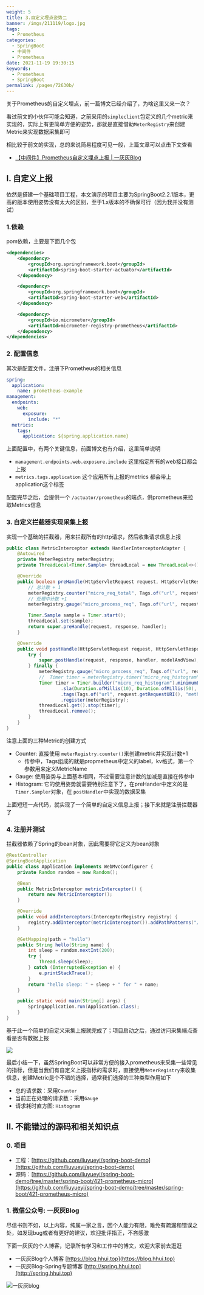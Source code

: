 ```yaml
---
weight: 5
title: 3.自定义埋点姿势二
banner: /imgs/211119/logo.jpg
tags: 
  - Prometheus
categories: 
  - SpringBoot
  - 中间件
  - Prometheus
date: 2021-11-19 19:30:15
keywords: 
  - Prometheus
  - SpringBoot
permalink: /pages/72630b/
---
```


关于Prometheus的自定义埋点，前一篇博文已经介绍了，为啥这里又来一次？

看过前文的小伙伴可能会知道，之前采用的`simpleclient`包定义的几个metric来实现的，实际上有更简单方便的姿势，那就是直接借助`MeterRegistry`来创建Metric来实现数据采集即可

相比较于前文的实现，总的来说简易程度可见一般，上篇文章可以点击下文查看

* [【中间件】Prometheus自定义埋点上报 | 一灰灰Blog](https://spring.hhui.top/spring-blog/2021/11/09/211109-SpringBoot%E4%B9%8BPrometheus%E8%87%AA%E5%AE%9A%E4%B9%89%E5%9F%8B%E7%82%B9%E4%B8%8A%E6%8A%A5/)

<!-- more -->

## I. 自定义上报

依然是搭建一个基础项目工程，本文演示的项目主要为SpringBoot2.2.1版本，更高的版本使用姿势没有太大的区别，至于1.x版本的不确保可行（因为我并没有测试）

### 1.依赖

pom依赖，主要是下面几个包

```xml
<dependencies>
    <dependency>
        <groupId>org.springframework.boot</groupId>
        <artifactId>spring-boot-starter-actuator</artifactId>
    </dependency>

    <dependency>
        <groupId>org.springframework.boot</groupId>
        <artifactId>spring-boot-starter-web</artifactId>
    </dependency>

    <dependency>
        <groupId>io.micrometer</groupId>
        <artifactId>micrometer-registry-prometheus</artifactId>
    </dependency>
</dependencies>
```


### 2. 配置信息

其次是配置文件，注册下Prometheus的相关信息

```yaml
spring:
  application:
    name: prometheus-example
management:
  endpoints:
    web:
      exposure:
        include: "*"
  metrics:
    tags:
      application: ${spring.application.name}
```

上面配置中，有两个关键信息，前面博文也有介绍，这里简单说明

- `management.endpoints.web.exposure.include` 这里指定所有的web接口都会上报
- `metrics.tags.application` 这个应用所有上报的metrics 都会带上application这个标签

配置完毕之后，会提供一个 `/actuator/prometheus`的端点，供prometheus来拉取Metrics信息

### 3. 自定义拦截器实现采集上报

实现一个基础的拦截器，用来拦截所有的http请求，然后收集请求信息上报

```java
public class MetricInterceptor extends HandlerInterceptorAdapter {
    @Autowired
    private MeterRegistry meterRegistry;
    private ThreadLocal<Timer.Sample> threadLocal = new ThreadLocal<>();

    @Override
    public boolean preHandle(HttpServletRequest request, HttpServletResponse response, Object handler) throws Exception {
        // 总计数 + 1
        meterRegistry.counter("micro_req_total", Tags.of("url", request.getRequestURI(), "method", request.getMethod())).increment();
        // 处理中计数 +1
        meterRegistry.gauge("micro_process_req", Tags.of("url", request.getRequestURI(), "method", request.getMethod()), 1);

        Timer.Sample sample = Timer.start();
        threadLocal.set(sample);
        return super.preHandle(request, response, handler);
    }

    @Override
    public void postHandle(HttpServletRequest request, HttpServletResponse response, Object handler, ModelAndView modelAndView) throws Exception {
        try {
            super.postHandle(request, response, handler, modelAndView);
        } finally {
            meterRegistry.gauge("micro_process_req", Tags.of("url", request.getRequestURI(), "method", request.getMethod()), -1);
            //  Timer timer = meterRegistry.timer("micro_req_histogram", Tags.of("url", request.getRequestURI(), "method", request.getMethod(), "code", String.valueOf(response.getStatus())));
            Timer timer = Timer.builder("micro_req_histogram").minimumExpectedValue(Duration.ofMillis(1)).maximumExpectedValue(Duration.ofMinutes(3))
                    .sla(Duration.ofMillis(10), Duration.ofMillis(50), Duration.ofMillis(100), Duration.ofMillis(300), Duration.ofMillis(1000))
                    .tags(Tags.of("url", request.getRequestURI(), "method", request.getMethod(), "code", String.valueOf(response.getStatus())))
                    .register(meterRegistry);
            threadLocal.get().stop(timer);
            threadLocal.remove();
        }
    }
}
```

注意上面的三种Metric的创建方式
- Counter: 直接使用 `meterRegistry.counter()`来创建metric并实现计数+1
  - 传参中，Tags组成的就是propmetheus中定义的label，kv格式，第一个参数用来定义MetricName
- Gauge: 使用姿势与上面基本相同，不过需要注意计数的加减是直接在传参中
- Histogram: 它的使用姿势就需要特别注意下了，在preHander中定义的是 `Timer.Sampler`对象，在 `postHandler`中实现的数据采集

上面短短一点代码，就实现了一个简单的自定义信息上报；接下来就是注册拦截器了

### 4. 注册并测试

拦截器依赖了Spring的bean对象，因此需要将它定义为bean对象

```java
@RestController
@SpringBootApplication
public class Application implements WebMvcConfigurer {
    private Random random = new Random();

    @Bean
    public MetricInterceptor metricInterceptor() {
        return new MetricInterceptor();
    }

    @Override
    public void addInterceptors(InterceptorRegistry registry) {
        registry.addInterceptor(metricInterceptor()).addPathPatterns("/**");
    }

    @GetMapping(path = "hello")
    public String hello(String name) {
        int sleep = random.nextInt(200);
        try {
            Thread.sleep(sleep);
        } catch (InterruptedException e) {
            e.printStackTrace();
        }
        return "hello sleep: " + sleep + " for " + name;
    }

    public static void main(String[] args) {
        SpringApplication.run(Application.class);
    }
}
```

基于此一个简单的自定义采集上报就完成了；项目启动之后，通过访问采集端点查看是否有数据上报

![](/imgs/211119/00.jpg)

最后小结一下，虽然SpringBoot可以非常方便的接入prometheus来采集一些常见的指标，但是当我们有自定义上报指标的需求时，直接使用`MeterRegistry`来收集信息，创建Metric是个不错的选择，通常我们选择的三种类型作用如下

- 总的请求数：采用`Counter`
- 当前正在处理的请求数：采用`Gauge`
- 请求耗时直方图: `Histogram`


## II. 不能错过的源码和相关知识点

### 0. 项目

- 工程：[https://github.com/liuyueyi/spring-boot-demo](https://github.com/liuyueyi/spring-boot-demo)
- 源码：[https://github.com/liuyueyi/spring-boot-demo/tree/master/spring-boot/421-prometheus-micro](https://github.com/liuyueyi/spring-boot-demo/tree/master/spring-boot/421-prometheus-micro)

### 1. 微信公众号: 一灰灰Blog

尽信书则不如，以上内容，纯属一家之言，因个人能力有限，难免有疏漏和错误之处，如发现bug或者有更好的建议，欢迎批评指正，不吝感激

下面一灰灰的个人博客，记录所有学习和工作中的博文，欢迎大家前去逛逛

- 一灰灰Blog个人博客 [https://blog.hhui.top](https://blog.hhui.top)
- 一灰灰Blog-Spring专题博客 [http://spring.hhui.top](http://spring.hhui.top)


![一灰灰blog](https://spring.hhui.top/spring-blog/imgs/info/info.png)

